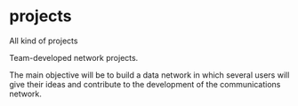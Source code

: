 # projects
All kind of projects

Team-developed network projects.

The main objective will be to build a data network in which several users will give their ideas and contribute to the development of the communications network.
